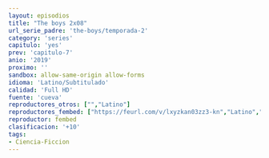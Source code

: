```yaml
---
layout: episodios
title: "The boys 2x08"
url_serie_padre: 'the-boys/temporada-2'
category: 'series'
capitulo: 'yes'
prev: 'capitulo-7'
anio: '2019'
proximo: ''
sandbox: allow-same-origin allow-forms
idioma: 'Latino/Subtitulado'
calidad: 'Full HD'
fuente: 'cueva'
reproductores_otros: ["","Latino"]
reproductores_fembed: ["https://feurl.com/v/lxyzkan03zz3-kn","Latino","https://www.fembed.com/v/lne0ptn0082rrqq","Latino","https://www.fembed.com/v/80ed4c8mml2e20k","Latino","https://sypl.xyz/v/5drwxidkkje8xd0","Latino","https://www.fembed.com/v/gy2m-h-wwlx3g0p","Subtitulado","https://www.fembed.com/v/qyd2-henn3re0xr","Subtitulado"]
reproductor: fembed
clasificacion: '+10'
tags:
- Ciencia-Ficcion
---
```












